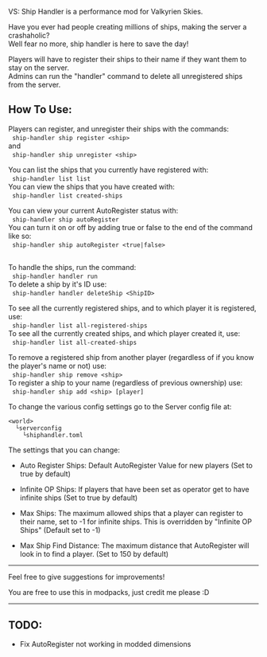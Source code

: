 VS: Ship Handler is a performance mod for Valkyrien Skies.  
  
Have you ever had people creating millions of ships, making the server a crashaholic?  
Well fear no more, ship handler is here to save the day!  
  
Players will have to register their ships to their name if they want them to stay on the server.  
Admins can run the "handler" command to delete all unregistered ships from the server.  
  
## How To Use:  
  
Players can register, and unregister their ships with the commands:  
  `ship-handler ship register <ship>`  
and  
  `ship-handler ship unregister <ship>`  
  
You can list the ships that you currently have registered with:  
  `ship-handler list list`  
You can view the ships that you have created with:  
  `ship-handler list created-ships`  
  
You can view your current AutoRegister status with:  
  `ship-handler ship autoRegister`  
You can turn it on or off by adding true or false to the end of the command like so:  
  `ship-handler ship autoRegister <true|false>`  
  
  
## <Server Owner Area>  

To handle the ships, run the command:  
  `ship-handler handler run`  
To delete a ship by it's ID use:  
  `ship-handler handler deleteShip <ShipID>`  
  
To see all the currently registered ships, and to which player it is registered, use:  
  `ship-handler list all-registered-ships`  
To see all the currently created ships, and which player created it, use:  
  `ship-handler list all-created-ships`  
  
To remove a registered ship from another player (regardless of if you know the player's name or not) use:  
  `ship-handler ship remove <ship>`  
To register a ship to your name (regardless of previous ownership) use:  
  `ship-handler ship add <ship> [player]`  
  
To change the various config settings go to the Server config file at:  
```
<world>
  └serverconfig
    └shiphandler.toml
```
  
The settings that you can change:  
- Auto Register Ships: Default AutoRegister Value for new players (Set to true by default)  

- Infinite OP Ships: If players that have been set as operator get to have infinite ships (Set to true by default)  
  
- Max Ships: The maximum allowed ships that a player can register to their name, set to -1 for infinite ships. This is overridden by "Infinite OP Ships" (Default set to -1)  
  
- Max Ship Find Distance: The maximum distance that AutoRegister will look in to find a player. (Set to 150 by default)  
  
---
  
Feel free to give suggestions for improvements!  
  
You are free to use this in modpacks, just credit me please :D

---
## TODO:  
- Fix AutoRegister not working in modded dimensions
